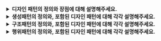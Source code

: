 <details>
  <summary><strong>디자인 패턴의 정의와 장점에 대해 설명해주세요.</strong></summary>

<br>

  - 디자인 패턴은 객체 지향 프로그래밍 설계를 할때, 반복적으로 발생하는 문제들에 대한 일반적이고 재사용 가능한 해결책을 제공합니다.
  - 디자인 패턴을 사용함으로써, 코드 재사용성이 향상되고, 유지보수가 용이해지며 팀 커뮤니케이션이 개선됩니다. 또한 장기적인 시스템 안정성을 얻을 수 있습니다.
  
</details>

<details>
  <summary><strong>생성패턴의 정의와, 포함된 디자인 패턴에 대해 각각 설명해주세요.</strong></summary>

<br>

  - 생성 패턴은 객체의 생성 절차를 추상화하는 패턴입니다.
  - **객체를 어떻게 만들까?** 라는 목적을 가지고, 객체를 생성한는 다양한 방법을 제공합니다. ex) 피자 가게에서 피자를 "만드는" 방법

  <br>

  ### Factory Method (팩토리 메서드)
  - 부모 클래스에서 객체들을 생성할 수 있는 인터페이스를 제공하지만, 자식 클래스들이 생성될 객체들의 유형을 변경할 수 있도록 하는 생성 패턴
  - ex) 피자 종류에 따른 객체 생성을 결정

  ### Singleton (싱글톤)
  - 특정 클래스의 인스턴스가 오직 하나만 생성되도록 보장하는 생성 패턴
  - 인스턴스가 프로그램 전체에서 동일한 자원을 공유하도록 하는데 유용.

  ### Builder (빌더)
  - 복잡한 객체들을 단계별로 생성할 수 있도록 하는 생성 패턴
  - 인스턴스를 생성자를 통해 직접 생성하지 않고, 빌더라는 내부 클래스를 통해 간접적으로 생성하는 패턴
  - 객체 생성에 많은 파라미터가 필요하거나, 클래스와 사용 대상의 결합도를 낮추기 위해 사용.

  ### Abstract Factory (추상 팩토리)
  - 많은 수의 연관된 서브 클래스를 특정 그룹으로 묶어 한번에 교체할 수 있는 생성 패턴
  - ex) 게임 테마 변경: 각 테마에 포함되는 캐릭터와 무기 클래스를 특정 그룹으로 묶어서 한번에 테마를 교체할 수 있도록 함.
  

</details>


<details>
  <summary><strong>구조패턴의 정의와, 포함된 디자인 패턴에 대해 각각 설명해주세요.</strong></summary>

<br>

  - 구조 패턴은 클래스와 객체를 조합하여 더 큰 구조를 만드는 패턴입니다.
  - **만들어진 객체들을 어떻게 조립할까?** 라는 목적을 가지고, 이미 있는 객체들을 새로운 구조로 조합합니다. ex) 피자 가게의 "세트 메뉴" 구성

  <br>

  ### Adapter (어댑터)
  - 호환되지않는 인터페이스를 가진 객체들이 협업할 수 있도록 하는 구조 패턴
  - ex) 구형 시스템과 신형 시스템을 연결

  ### Bridge (브리지)
  - 추상화와 구현을 분리하여 각각 독립적으로 개발할 수 있도록 하 구조 패턴
  - ex) 추상(공통 UI 컴포넌트), 구현(iOS, Android 별 실제 구현)으로 구분하여 플랫폼 별로 다른 구현

  ### Facade (파사드)
  - 복잡한 시스템에 대한 간단한 인터페이스 제공
  - ex) 컴퓨터의 전원버튼을 통해 복잡한 시스템(CPU, 메모리, 하드디스크)을 한번에 제어.

  ### Proxy (프록시)
  - 다른 객체에 대한 접근을 제어하는 대리자 역할
  - 원본 객체에 대한 접근을 제어하거나 부가 기능을 추가할 때 사용.
  - 프록시를 통해 지연로딩 / 접근 제어 / 원본 객체 보호가 가능.
  - ex) 팬이 연예인을 만나고 싶을때, 먼저 매니저(프록시)를 만나고, 매니저가 판단해서 연예인(실제 객체)를 만나게 해줌.
  

</details>

<details>
  <summary><strong>행위패턴의 정의와, 포함된 디자인 패턴에 대해 각각 설명해주세요.</strong></summary>

<br>

  - 행위 패턴은 복잡한 흐름 제어를 간소화하고, 객체 간의 상호작용을 더 효과적으로 만듭니다.
  - **객체들이 서로 어떻게 협력하고 소통할까?** 라는 목적을 가지고, 객체들 사이의 효율적인 의사소통과 책임 분배를 합니다. ex) 피자 가게의 "운영 방식" 결정

  <br>

  ### Strategy (전략)
  - 알고리즘을 객체의 행동으로 캡슐화하여, 동일한 행동을 다른 알고리즘으로 교체
  - 전략이라는 객체를 생성하여, 현재 상태에 따른 행동을 결정하는 것
  - 완전히 다른 알고리즘이 필요할 때 사용
  - ex) 적들이 칼을 들고 있다면 칼로 대응, 활을 들고 있다면 활로 대응

  ###  Template Method (템플릿 메소드)
  - 부모 클래스에서 알고리즘의 골격을 정의하지만, 해당 알고리즘의 구조를 변경하지 않고 자식 클래스들이 알고리즘의 특정 단계들을 오버라이드할 수 있도록 하는 행동 패턴
  - 알고리즘의 뼈대는 그대로 유지하면서 특정 단계들만 서브클래스에서 구현하고 싶을 때 사용
  - ex) 카페이서 모든 음료(커피, 차)는 공통된 제조 과정을 가지지만, 음료를 우릴때 원두를 우릴지, 티백을 우릴지 구분하여 구현한다.

</details>
